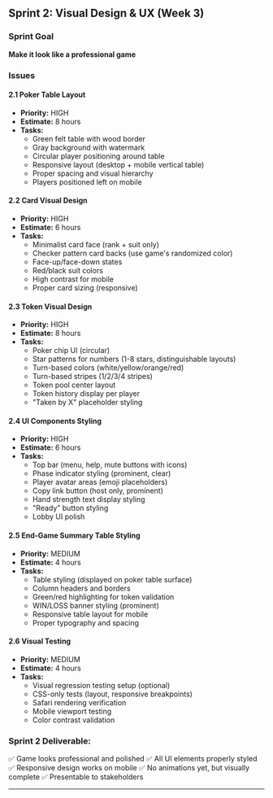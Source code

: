 ## Sprint 2: Visual Design & UX (Week 3)

### Sprint Goal
**Make it look like a professional game**

### Issues

#### 2.1 Poker Table Layout
- **Priority:** HIGH
- **Estimate:** 8 hours
- **Tasks:**
  - Green felt table with wood border
  - Gray background with watermark
  - Circular player positioning around table
  - Responsive layout (desktop + mobile vertical table)
  - Proper spacing and visual hierarchy
  - Players positioned left on mobile

#### 2.2 Card Visual Design
- **Priority:** HIGH
- **Estimate:** 6 hours
- **Tasks:**
  - Minimalist card face (rank + suit only)
  - Checker pattern card backs (use game's randomized color)
  - Face-up/face-down states
  - Red/black suit colors
  - High contrast for mobile
  - Proper card sizing (responsive)

#### 2.3 Token Visual Design
- **Priority:** HIGH
- **Estimate:** 8 hours
- **Tasks:**
  - Poker chip UI (circular)
  - Star patterns for numbers (1-8 stars, distinguishable layouts)
  - Turn-based colors (white/yellow/orange/red)
  - Turn-based stripes (1/2/3/4 stripes)
  - Token pool center layout
  - Token history display per player
  - "Taken by X" placeholder styling

#### 2.4 UI Components Styling
- **Priority:** HIGH
- **Estimate:** 6 hours
- **Tasks:**
  - Top bar (menu, help, mute buttons with icons)
  - Phase indicator styling (prominent, clear)
  - Player avatar areas (emoji placeholders)
  - Copy link button (host only, prominent)
  - Hand strength text display styling
  - "Ready" button styling
  - Lobby UI polish

#### 2.5 End-Game Summary Table Styling
- **Priority:** MEDIUM
- **Estimate:** 4 hours
- **Tasks:**
  - Table styling (displayed on poker table surface)
  - Column headers and borders
  - Green/red highlighting for token validation
  - WIN/LOSS banner styling (prominent)
  - Responsive table layout for mobile
  - Proper typography and spacing

#### 2.6 Visual Testing
- **Priority:** MEDIUM
- **Estimate:** 4 hours
- **Tasks:**
  - Visual regression testing setup (optional)
  - CSS-only tests (layout, responsive breakpoints)
  - Safari rendering verification
  - Mobile viewport testing
  - Color contrast validation

### **Sprint 2 Deliverable:**
✅ Game looks professional and polished
✅ All UI elements properly styled
✅ Responsive design works on mobile
✅ No animations yet, but visually complete
✅ Presentable to stakeholders

---

